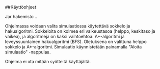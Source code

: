 ##Käyttöohjeet

Jar hakemisto ..

Ohjelmassa voidaan valita simulaatiossa käytettävä sokkelo ja hakualgoritmi. Sokkeloita on kolmea eri vaikeustasoa (helppo, keskitaso ja vaikea), ja algoritmeja on kaksi vaihtoehtoa: A\*-algoritmi ja leveyssuuntainen hakualgoritmi (BFS). Oletuksena on valittuna helppo sokkelo ja A\*-algoritmi. Simulaatio käynnistetään painamalla "Aloita simulaatio" -nappulaa.

Ohjelma ei ota mitään syötteitä käyttäjältä.

